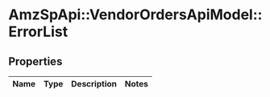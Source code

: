 # AmzSpApi::VendorOrdersApiModel::ErrorList

## Properties
Name | Type | Description | Notes
------------ | ------------- | ------------- | -------------

